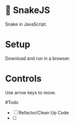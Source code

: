 # 🐍 SnakeJS
Snake in JavaScript.

# Setup
Download and run in a browser.

# Controls
Use arrow keys to move.

#Todo
- [ ] Refactor/Clean Up Code
- [ ] 
